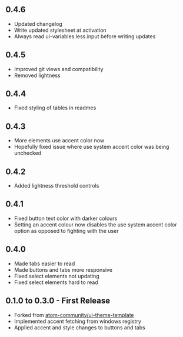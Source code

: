 

## 0.4.6
* Updated changelog
* Write updated stylesheet at activation
* Always read ui-variables.less.input before writing updates

## 0.4.5
* Improved git views and compatibility
* Removed lightness

## 0.4.4
* Fixed styling of tables in readmes

## 0.4.3
* More elements use accent color now
* Hopefully fixed issue where use system accent color was being unchecked

## 0.4.2
* Added lightness threshold controls

## 0.4.1
* Fixed button text color with darker colours
* Setting an accent colour now disables the use system accent color option as opposed to fighting with the user

## 0.4.0
* Made tabs easier to read
* Made buttons and tabs more responsive
* Fixed select elements not updating
* Fixed select elements hard to read

## 0.1.0 to 0.3.0 - First Release
* Forked from [atom-community/ui-theme-template](https://github.com/atom-community/ui-theme-template)
* Implemented accent fetching from windows registry
* Applied accent and style changes to buttons and tabs
